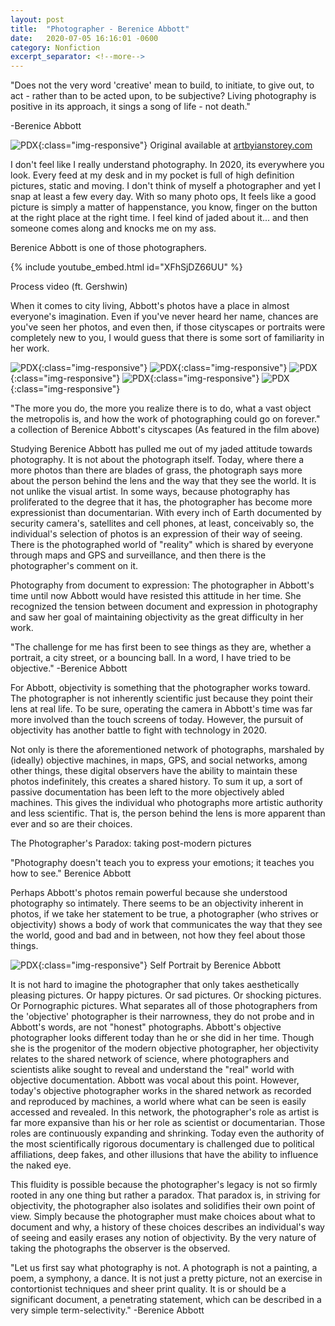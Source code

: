 ```yaml
---
layout: post
title:  "Photographer - Berenice Abbott"
date:   2020-07-05 16:16:01 -0600
category: Nonfiction
excerpt_separator: <!--more-->
---
```

"Does not the very word 'creative' mean to build, to initiate, to give out, to act - rather than to be acted upon, to be subjective? Living photography is positive in its approach, it sings a song of life - not death."

-Berenice Abbott

![PDX](/images/BereniceAbbott.png){:class="img-responsive"}
Original available at <a href="https://www.artbyianstorey.com">artbyianstorey.com</a>

I don't feel like I really understand photography.  In 2020, its everywhere you look. Every feed at my desk and in my pocket is full of high definition pictures, static and moving.  I don't think of myself a photographer and yet I snap at least a few every day.  With so  many photo ops, It feels like a good picture is simply a matter of happenstance, you know, finger on the button at the right place at the right time.  I feel kind of jaded about it... and then someone comes along and knocks me on my ass.

Berenice Abbott is one of those photographers.

{% include youtube_embed.html id="XFhSjDZ66UU" %}

Process video (ft. Gershwin)

<!--more-->


When it comes to city living, Abbott's photos have a place in almost everyone's imagination.  Even if you've never heard her name, chances are you've seen her photos, and even then, if those cityscapes or portraits were completely new to you, I would guess that there is some sort of familiarity in her work.

![PDX](/images/abbot1.jpg){:class="img-responsive"}
![PDX](/images/abbot2.jpg){:class="img-responsive"}
![PDX](/images/abbot3.jpg){:class="img-responsive"}
![PDX](/images/abbot4.jpg){:class="img-responsive"}
![PDX](/images/abbot5.jpg){:class="img-responsive"}

"The more you do, the more you realize there is to do, what a vast object the metropolis is, and how the work of photographing could go on forever."
a collection of Berenice Abbott's cityscapes (As featured in the film above)

Studying Berenice Abbott has pulled me out of my jaded attitude towards photography.  It is not about the photograph itself.  Today, where there a more photos than there are blades of grass, the photograph says more about the person behind the lens and the way that they see the world.  It is not unlike the visual artist.  In some ways, because photography has proliferated to the degree that it has, the photographer has become more expressionist than documentarian.  With every inch of Earth documented by security camera's, satellites and cell phones, at least, conceivably so, the individual's selection of photos is an expression of their way of seeing.  There is the photographed world of "reality" which is shared by everyone through maps and GPS and surveillance, and then there is the photographer's comment on it.

Photography from document to expression: The photographer in Abbott's time until now
Abbott would have resisted this attitude in her time.  She recognized the tension between document and expression in photography and saw her goal of maintaining objectivity as the great difficulty in her work.

"The challenge for me has first been to see things as they are, whether a portrait, a city street, or a bouncing ball. In a word, I have tried to be objective."
-Berenice Abbott

For Abbott, objectivity is something that the photographer works toward.  The photographer is not inherently scientific just because they point their lens at real life.  To be sure, operating the camera in Abbott's time was far more involved than the touch screens of today.  However, the pursuit of objectivity has another battle to fight with technology in 2020.

Not only is there the aforementioned network of photographs, marshaled by (ideally) objective machines, in maps, GPS, and social networks, among other things, these digital observers have the ability to maintain these photos indefinitely, this creates a shared history.  To sum it up, a sort of passive documentation has been left to the more objectively abled machines.  This gives the individual who photographs more artistic authority and less scientific.  That is, the person behind the lens is more apparent than ever and so are their choices.

The Photographer's Paradox: taking post-modern pictures

"Photography doesn't teach you to express your emotions; it teaches you how to see."
Berenice Abbott

Perhaps Abbott's photos remain powerful because she understood photography so intimately.  There seems to be an objectivity inherent in photos, if we take her statement to be true, a photographer (who strives or objectivity) shows a body of work that communicates the way that they see the world, good and bad and in between, not how they feel about those things.

![PDX](/images/images-1.jpg){:class="img-responsive"}
Self Portrait by Berenice Abbott

It is not hard to imagine the photographer that only takes aesthetically pleasing pictures. Or happy pictures. Or sad pictures.  Or shocking pictures. Or Pornographic pictures.  What separates all of those photographers from the 'objective' photographer is their narrowness, they do not probe and in Abbott's words, are not "honest" photographs.  Abbott's objective photographer looks different today than he or she did in her time.  Though she is the progenitor of the modern objective photographer, her objectivity relates to the shared network of science, where photographers and scientists alike sought to reveal and understand the "real" world with objective documentation. Abbott was vocal about this point. However, today's objective photographer works in the shared network as recorded and reproduced by machines, a world where what can be seen is easily accessed and revealed.  In this network, the photographer's role as artist is far more expansive than his or her role as scientist or documentarian.  Those roles are continuously expanding and shrinking. Today even the authority of the most scientifically rigorous documentary is challenged due to political affiliations, deep fakes, and other illusions that have the ability to influence the naked eye.

This fluidity is possible because the photographer's legacy is not so firmly rooted in any one thing but rather a paradox. That paradox is, in striving for objectivity, the photographer also isolates and solidifies their own point of view.  Simply because the photographer must make choices about what to document and why, a history of these choices describes an individual's way of seeing and easily erases any notion of objectivity. By the very nature of taking the photographs the observer is the observed.

"Let us first say what photography is not. A photograph is not a painting, a poem, a symphony, a dance. It is not just a pretty picture, not an exercise in contortionist techniques and sheer print quality. It is or should be a significant document, a penetrating statement, which can be described in a very simple term-selectivity."
-Berenice Abbott
